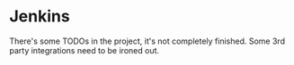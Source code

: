 # Jenkins

There's some TODOs in the project, it's not completely finished. Some 3rd party integrations need to be ironed out.